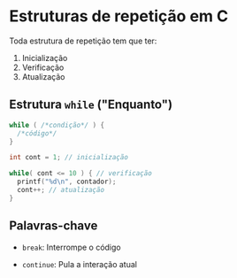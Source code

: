 # Estruturas de repetição em C

Toda estrutura de repetição tem que ter:
1. Inicialização
2. Verificação
3. Atualização

## Estrutura `while` ("Enquanto")

```c
while ( /*condição*/ ) {
  /*código*/
}
```

```c
int cont = 1; // inicialização

while( cont <= 10 ) { // verificação
  printf("%d\n", contador);
  cont++; // atualização
}
```

## Palavras-chave

* `break`: Interrompe o código

* `continue`: Pula a interação atual
